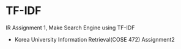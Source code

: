 # TF-IDF
IR Assignment 1, Make Search Engine using TF-IDF

- Korea University Information Retrieval(COSE 472) Assignment2
